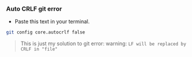 ### Auto CRLF git error

- Paste this text in your terminal.

```sh
git config core.autocrlf false
```

> This is just my solution to git error: warning: `LF will be replaced by CRLF in "file"`

